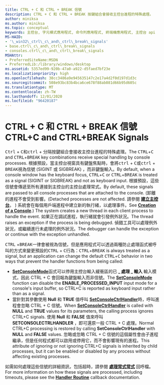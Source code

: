 ```yaml
---
title: CTRL + C 和 CTRL + BREAK 信號
description: CTRL + C 和 CTRL + BREAK 按鍵組合會接收主控台進程的特殊處理。
author: miniksa
ms.author: miniksa
ms.topic: conceptual
keywords: 主控台, 字元模式應用程式, 命令列應用程式, 終端機應用程式, 主控台 api
MS-HAID:
- '\_win32\_ctrl\_c\_and\_ctrl\_break\_signals'
- base.ctrl\_c\_and\_ctrl\_break\_signals
- consoles.ctrl\_c\_and\_ctrl\_break\_signals
MSHAttr:
- PreferredSiteName:MSDN
- PreferredLib:/library/windows/desktop
ms.assetid: 5357ed99-920b-47a0-a922-d5faed7bf23e
ms.localizationpriority: high
ms.openlocfilehash: 38cc3486a9e945635147c2e17a4d2f0d197d1d3c
ms.sourcegitcommit: 508e93bc83b4bca6ce678f88ab081d66b95d605c
ms.translationtype: MT
ms.contentlocale: zh-TW
ms.lasthandoff: 12/01/2020
ms.locfileid: "96420187"
---
```

# <a name="ctrlc-and-ctrlbreak-signals"></a><span data-ttu-id="1ee83-104">CTRL + C 和 CTRL + BREAK 信號</span><span class="sxs-lookup"><span data-stu-id="1ee83-104">CTRL+C and CTRL+BREAK Signals</span></span>

<span data-ttu-id="1ee83-105"><kbd>Ctrl</kbd> + <kbd>C</kbd>和<kbd>ctrl</kbd> + <kbd>分隔</kbd>按鍵組合會接收主控台進程的特殊處理。</span><span class="sxs-lookup"><span data-stu-id="1ee83-105">The <kbd>CTRL</kbd>+<kbd>C</kbd> and <kbd>CTRL</kbd>+<kbd>BREAK</kbd> key combinations receive special handling by console processes.</span></span> <span data-ttu-id="1ee83-106">根據預設，當主控台視窗具有鍵盤焦點時，會將<kbd>ctrl</kbd> + <kbd>C</kbd>或<kbd>ctrl</kbd> + <kbd>BREAK</kbd>視為信號 (SIGINT 或 SIGBREAK) ，而非鍵盤輸入。</span><span class="sxs-lookup"><span data-stu-id="1ee83-106">By default, when a console window has the keyboard focus, <kbd>CTRL</kbd>+<kbd>C</kbd> or <kbd>CTRL</kbd>+<kbd>BREAK</kbd> is treated as a signal (SIGINT or SIGBREAK) and not as keyboard input.</span></span> <span data-ttu-id="1ee83-107">根據預設，這些信號會傳遞至所有連接到主控台的主控台處理常式。</span><span class="sxs-lookup"><span data-stu-id="1ee83-107">By default, these signals are passed to all console processes that are attached to the console.</span></span> <span data-ttu-id="1ee83-108"> (卸離的進程不會受到影響。</span><span class="sxs-lookup"><span data-stu-id="1ee83-108">(Detached processes are not affected.</span></span> <span data-ttu-id="1ee83-109">請參閱 [**建立主控台**](creation-of-a-console.md)。 ) 系統會在每個用戶端進程中建立新的執行緒，以處理事件。</span><span class="sxs-lookup"><span data-stu-id="1ee83-109">See [**Creation of a Console**](creation-of-a-console.md).) The system creates a new thread in each client process to handle the event.</span></span> <span data-ttu-id="1ee83-110">如果正在調試進程，執行緒就會引發例外狀況。</span><span class="sxs-lookup"><span data-stu-id="1ee83-110">The thread raises an exception if the process is being debugged.</span></span> <span data-ttu-id="1ee83-111">偵錯工具可以處理例外狀況，或繼續進行未處理的例外狀況。</span><span class="sxs-lookup"><span data-stu-id="1ee83-111">The debugger can handle the exception or continue with the exception unhandled.</span></span>

<span data-ttu-id="1ee83-112"><kbd>CTRL</kbd> +<kbd>BREAK</kbd>一律會被視為信號，但是應用程式可以透過兩種防止處理函式被呼叫的方式來變更預設的<kbd>CTRL</kbd> + <kbd>C</kbd>行為：</span><span class="sxs-lookup"><span data-stu-id="1ee83-112"><kbd>CTRL</kbd>+<kbd>BREAK</kbd> is always treated as a signal, but an application can change the default <kbd>CTRL</kbd>+<kbd>C</kbd> behavior in two ways that prevent the handler functions from being called:</span></span>

- <span data-ttu-id="1ee83-113">[**SetConsoleMode**](setconsolemode.md)函式可以停用主控台輸入緩衝區的已 **\_ 處理 \_ 輸入** 輸入模式，因此 CTRL + C 會回報為鍵盤輸入而非信號。</span><span class="sxs-lookup"><span data-stu-id="1ee83-113">The [**SetConsoleMode**](setconsolemode.md) function can disable the **ENABLE\_PROCESSED\_INPUT** input mode for a console's input buffer, so CTRL+C is reported as keyboard input rather than as a signal.</span></span>
- <span data-ttu-id="1ee83-114">當針對其參數使用 **Null** 和 **TRUE** 值呼叫 [**SetConsoleCtrlHandler**](setconsolectrlhandler.md)時，呼叫進程會忽略 CTRL + C 信號。</span><span class="sxs-lookup"><span data-stu-id="1ee83-114">When [**SetConsoleCtrlHandler**](setconsolectrlhandler.md) is called with **NULL** and **TRUE** values for its parameters, the calling process ignores CTRL+C signals.</span></span> <span data-ttu-id="1ee83-115">使用 **Null** 和 **FALSE** 值來呼叫 **SETCONSOLECTRLHANDLER** ，即可還原一般 CTRL + C 處理。</span><span class="sxs-lookup"><span data-stu-id="1ee83-115">Normal CTRL+C processing is restored by calling **SetConsoleCtrlHandler** with **NULL** and **FALSE** values.</span></span> <span data-ttu-id="1ee83-116">忽略或忽略 CTRL + C 信號的這個屬性會由子進程繼承，但是任何程式都可以啟用或停用它，而不會影響現有的進程。</span><span class="sxs-lookup"><span data-stu-id="1ee83-116">This attribute of ignoring or not ignoring CTRL+C signals is inherited by child processes, but it can be enabled or disabled by any process without affecting existing processes.</span></span>

<span data-ttu-id="1ee83-117">如需如何處理這些信號的詳細資訊，包括超時，請參閱 [**處理常式常式**](handlerroutine.md) 回呼檔。</span><span class="sxs-lookup"><span data-stu-id="1ee83-117">For more information on how these signals are processed, including timeouts, please see the [**Handler Routine**](handlerroutine.md) callback documentation.</span></span>
